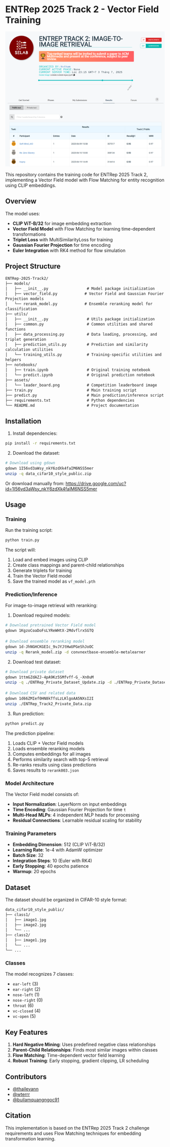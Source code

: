 # ENTRep 2025 Track 2 - Vector Field Training

<div align="center">
<img src="assets/leader_board.png" alt="Leader Board" width="600">
</div>

This repository contains the training code for ENTRep 2025 Track 2, implementing a Vector Field model with Flow Matching for entity recognition using CLIP embeddings.

## Overview

The model uses:
- **CLIP ViT-B/32** for image embedding extraction
- **Vector Field Model** with Flow Matching for learning time-dependent transformations
- **Triplet Loss** with MultiSimilarityLoss for training
- **Gaussian Fourier Projection** for time encoding
- **Euler Integration** with RK4 method for flow simulation

## Project Structure

```
ENTRep-2025-Track2/
├── models/
│   ├── __init__.py                 # Model package initialization
│   ├── vector_field.py            # Vector Field and Gaussian Fourier Projection models
│   └── rerank_model.py            # Ensemble reranking model for classification
├── utils/
│   ├── __init__.py                 # Utils package initialization
│   ├── common.py                   # Common utilities and shared functions
│   ├── data_processing.py          # Data loading, processing, and triplet generation
│   ├── prediction_utils.py         # Prediction and similarity calculation utilities
│   └── training_utils.py           # Training-specific utilities and helpers
├── notebooks/
│   ├── train.ipynb                 # Original training notebook
│   └── predict.ipynb               # Original prediction notebook
├── assets/
│   └── leader_board.png            # Competition leaderboard image
├── train.py                        # Main training script
├── predict.py                      # Main prediction/inference script
├── requirements.txt                # Python dependencies
└── README.md                       # Project documentation
```

## Installation

1. Install dependencies:
```bash
pip install -r requirements.txt
```

2. Download the dataset:
```bash
# Download using gdown
gdown 1I56vd3aWsy_nkY6zdXk4faIM6NSS5mer
unzip -q data_cifar10_style_public.zip
```

   Or download manually from: https://drive.google.com/uc?id=1I56vd3aWsy_nkY6zdXk4faIM6NSS5mer

## Usage

### Training

Run the training script:
```bash
python train.py
```

The script will:
1. Load and embed images using CLIP
2. Create class mappings and parent-child relationships
3. Generate triplets for training
4. Train the Vector Field model
5. Save the trained model as `vf_model.pth`

### Prediction/Inference

For image-to-image retrieval with reranking:

1. Download required models:
```bash
# Download pretrained Vector Field model
gdown 1KgzoCoaDoFsLYReWHtX-2MdvflrxSGTQ

# Download ensemble reranking model
gdown 1d-JhNGHCKGEIc_9vJYJtHwUPGeShJoOC
unzip -q Rerank_model.zip -d convnextbase-ensemble-metalearner
```

2. Download test dataset:
```bash
# Download private dataset
gdown 1ttmGZdAZJ-4pA9Kz5SMfvff-G_-Xn0uM
unzip -q ./ENTRep_Private_Dataset_Update.zip -d ./ENTRep_Private_Dataset_update/

# Download CSV and related data
gdown 1d66ZMIef0HN8kTfsLzLKlgoAA5NXsI2I
unzip ./ENTRep_Track2_Private_Data.zip
```

3. Run prediction:
```bash
python predict.py
```

The prediction pipeline:
1. Loads CLIP + Vector Field models
2. Loads ensemble reranking models
3. Computes embeddings for all images
4. Performs similarity search with top-5 retrieval
5. Re-ranks results using class predictions
6. Saves results to `rerank003.json`

### Model Architecture

The Vector Field model consists of:
- **Input Normalization**: LayerNorm on input embeddings
- **Time Encoding**: Gaussian Fourier Projection for time `t`
- **Multi-Head MLPs**: 4 independent MLP heads for processing
- **Residual Connections**: Learnable residual scaling for stability

### Training Parameters

- **Embedding Dimension**: 512 (CLIP ViT-B/32)
- **Learning Rate**: 1e-4 with AdamW optimizer
- **Batch Size**: 32
- **Integration Steps**: 10 (Euler with RK4)
- **Early Stopping**: 40 epochs patience
- **Warmup**: 20 epochs

## Dataset

The dataset should be organized in CIFAR-10 style format:
```
data_cifar10_style_public/
├── class1/
│   ├── image1.jpg
│   ├── image2.jpg
│   └── ...
├── class2/
│   ├── image1.jpg
│   └── ...
└── ...
```

### Classes

The model recognizes 7 classes:
- `ear-left` (3)
- `ear-right` (2) 
- `nose-left` (1)
- `nose-right` (0)
- `throat` (6)
- `vc-closed` (4)
- `vc-open` (5)

## Key Features

1. **Hard Negative Mining**: Uses predefined negative class relationships
2. **Parent-Child Relationships**: Finds most similar images within classes
3. **Flow Matching**: Time-dependent vector field learning
4. **Robust Training**: Early stopping, gradient clipping, LR scheduling

## Contributors

- [@thailevann](https://github.com/thailevann)
- [@wterrr](https://github.com/wterrr)
- [@builamquangngoc91](https://github.com/builamquangngoc91)

## Citation

This implementation is based on the ENTRep 2025 Track 2 challenge requirements and uses Flow Matching techniques for embedding transformation learning.